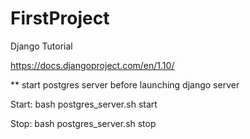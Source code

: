 # FirstProject
Django Tutorial

https://docs.djangoproject.com/en/1.10/

** start postgres server before launching django server

Start: bash postgres_server.sh start

Stop: bash postgres_server.sh stop
